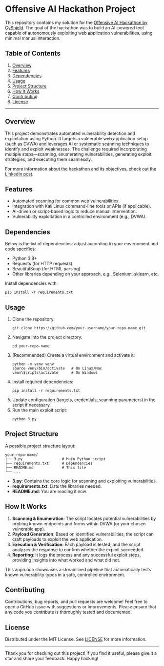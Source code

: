 # Offensive AI Hackathon Project

This repository contains my solution for the [Offensive AI Hackathon by CyShield](https://www.linkedin.com/posts/cyshield_cyshield-hackathon-cybersecurity-activity-7262641159510839296-Ux3g/?utm_source=share&utm_medium=member_desktop&rcm=ACoAAEvatigBLtPUGwWp9susOug_5CZOYrnCrwk). The goal of the hackathon was to build an AI-powered tool capable of autonomously exploiting web application vulnerabilities, using minimal manual interaction.

## Table of Contents
1. [Overview](#overview)
2. [Features](#features)
3. [Dependencies](#dependencies)
4. [Usage](#usage)
5. [Project Structure](#project-structure)
6. [How It Works](#how-it-works)
7. [Contributing](#contributing)
8. [License](#license)

---

## Overview

This project demonstrates automated vulnerability detection and exploitation using Python. It targets a vulnerable web application setup (such as DVWA) and leverages AI or systematic scanning techniques to identify and exploit weaknesses. The challenge required incorporating multiple steps—scanning, enumerating vulnerabilities, generating exploit strategies, and executing them seamlessly.

For more information about the hackathon and its objectives, check out the [LinkedIn post](https://www.linkedin.com/posts/cyshield_cyshield-hackathon-cybersecurity-activity-7262641159510839296-Ux3g/?utm_source=share&utm_medium=member_desktop&rcm=ACoAAEvatigBLtPUGwWp9susOug_5CZOYrnCrwk).

## Features

- Automated scanning for common web vulnerabilities.  
- Integration with Kali Linux command-line tools or APIs (if applicable).  
- AI-driven or script-based logic to reduce manual intervention.  
- Vulnerability exploitation in a controlled environment (e.g., DVWA).  

## Dependencies

Below is the list of dependencies; adjust according to your environment and code specifics:
 
- Python 3.8+
- Requests (for HTTP requests)
- BeautifulSoup (for HTML parsing)
- Other libraries depending on your approach, e.g., Selenium, sklearn, etc.

Install dependencies with:
```
pip install -r requirements.txt
```

## Usage

1. Clone the repository:
   ```
   git clone https://github.com/your-username/your-repo-name.git
   ```
2. Navigate into the project directory:
   ```
   cd your-repo-name
   ```
3. (Recommended) Create a virtual environment and activate it:
   ```
   python -m venv venv
   source venv/bin/activate   # On Linux/Mac
   venv\Scripts\activate      # On Windows
   ```
4. Install required dependencies:
   ```
   pip install -r requirements.txt
   ```
5. Update configuration (targets, credentials, scanning parameters) in the script if necessary.
6. Run the main exploit script:
   ```
   python 3.py
   ```

## Project Structure

A possible project structure layout:

```
your-repo-name/
├── 3.py                  # Main Python script
├── requirements.txt      # Dependencies
├── README.md             # This file
└── ...
```

- **3.py**: Contains the core logic for scanning and exploiting vulnerabilities.  
- **requirements.txt**: Lists the libraries needed.  
- **README.md**: You are reading it now.

## How It Works

1. **Scanning & Enumeration**: The script locates potential vulnerabilities by probing known endpoints and forms within DVWA (or your chosen vulnerable app).  
2. **Payload Generation**: Based on identified vulnerabilities, the script can craft payloads to exploit the web application.  
3. **Execution & Verification**: Each payload is tested, and the script analyzes the response to confirm whether the exploit succeeded.  
4. **Reporting**: It logs the process and any successful exploit steps, providing insights into what worked and what did not.

This approach showcases a streamlined pipeline that automatically tests known vulnerability types in a safe, controlled environment.

## Contributing

Contributions, bug reports, and pull requests are welcome! Feel free to open a GitHub issue with suggestions or improvements. Please ensure that any code you contribute is thoroughly tested and documented.

## License

Distributed under the MIT License. See [LICENSE](LICENSE) for more information.

---

Thank you for checking out this project! If you find it useful, please give it a star and share your feedback. Happy hacking! 